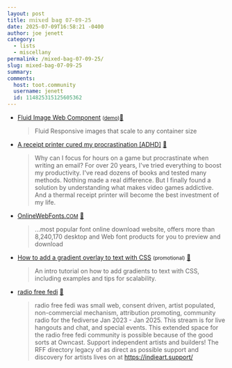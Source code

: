 ```yaml
---
layout: post
title: 𝕞𝕚𝕩𝕖𝕕 𝕓𝕒𝕘 𝟘𝟟-𝟘𝟡-𝟚𝟝
date: 2025-07-09T16:58:21 -0400
author: joe jenett
category:
  - lists
  - miscellany
permalink: /mixed-bag-07-09-25/
slug: mixed-bag-07-09-25
summary:
comments:
  host: toot.community
  username: jenett
  id: 114825315125605362
---
```

<ul class="links">
	<li><a title="GitHub - VoiceNGO/fluid-img" href="https://github.com/VoiceNGO/fluid-img">Fluid Image Web Component</a> <small>(<a href="https://voicengo.github.io/fluid-img/public/fluid-demo.html">demo</a>)</small><a title="source" href="https://pinboard.in/u:raygrasso">📌</a> <blockquote><p>Fluid Responsive images that scale to any container size</p></blockquote></li>
	<li><a title="by Laurie Hérault" href="https://www.laurieherault.com/articles/a-thermal-receipt-printer-cured-my-procrastination">A receipt printer cured my procrastination [ADHD]</a> <a title="source" href="https://pinboard.in/u:jugglebird">📌</a><blockquote><p>Why can I focus for hours on a game but procrastinate when writing an email? For over 20 years, I've tried everything to boost my productivity. I've read dozens of books and tested many methods. Nothing made a real difference. But I finally found a solution by understanding what makes video games addictive. And a thermal receipt printer will become the best investment of my life.</p></blockquote></li>
	<li><a title="WEB Free Fonts for Windows and Mac / Font free Download" href="https://www.onlinewebfonts.com/fonts">OnlineWebFonts.<small>COM</small></a> <a title="source" href="https://pinboard.in/u:sachaa">📌</a><blockquote><p>...most popular font online download website, offers more than 8,240,170 desktop and Web font products for you to preview and download</p></blockquote></li>
	<li><a title="by Sarah L. Fossheim" href="https://fossheim.io/writing/posts/css-text-gradient/">How to add a gradient overlay to text with CSS</a> <small>(promotional)</small> <a title="source" href="https://pinboard.in/u:roger">📌</a><blockquote><p>An intro tutorial on how to add gradients to text with CSS, including examples and tips for scalability.</p></blockquote></li>
	<li><a title="radio free fedi - sounds from the fediverse to the universe" href="https://party.radiofreefedi.net/">radio free fedi</a> <a title="source" href="https://pinboard.in/u:cogdog">📌</a><blockquote><p>radio free fedi was small web, consent driven, artist populated, non-commercial mechanism, attribution promoting, community radio for the fediverse Jan 2023 - Jan 2025. This stream is for live hangouts and chat, and special events. This extended space for the radio free fedi community is possible because of the good sorts at Owncast. Support independent artists and builders! The RFF directory legacy of as direct as possible support and discovery for artists lives on at <a href="https://indieart.support/" rel="null noopener noreferrer">https://indieart.support/</a></p></blockquote></li>
</ul>

<a href="https://brid.gy/publish/mastodon"></a>